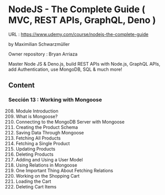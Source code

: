 # NodeJS - The Complete Guide ( MVC, REST APIs, GraphQL, Deno )

URL : https://www.udemy.com/course/nodejs-the-complete-guide

by Maximilian Schwarzmüller

Owner repository : Bryan Arriaza

Master Node JS & Deno.js, build REST APIs with Node.js, GraphQL APIs, add Authentication, use MongoDB, SQL & much more!

## Content

### Sección 13 : Working with Mongoose

208. Module Introduction
209. What is Mongoose?
210. Connecting to the MongoDB Server with Mongoose
211. Creating the Product Schema
212. Saving Data Through Mongoose
213. Fetching All Products
214. Fetching a Single Product
215. Updating Products
216. Deleting Products
217. Adding and Using a User Model
218. Using Relations in Mongoose
219. One Important Thing About Fetching Relations
220. Working on the Shopping Cart
221. Loading the Cart
222. Deleting Cart Items
